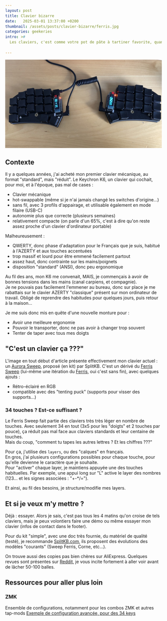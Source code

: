 ```yaml
---
layout: post
title: Clavier bizarre
date:   2025-03-01 13:37:00 +0200
thumbnail: /assets/posts/clavier-bizarre/ferris.jpg
categories: geekeries
intro: >#
  Les claviers, c'est comme votre pot de pâte à tartiner favorite, quand on tombe dedans, on n'est pas prêt(e)s d'en sortir...

---
```

![Photo clavier split type Ferris](/assets/posts/clavier-bizarre/ferris.jpg)


## Contexte
Il y a quelques années, j'ai acheté mon premier clavier mécanique, au format "standard", mais "réduit".
Le Keychron K6, un clavier qui cochait, pour moi, et à l'époque, pas mal de cases :

- Clavier mécanique
- hot-swappable (même si je n'ai jamais changé les switches d'origine...)
- sans fil, avec 3 profils d'appairage, et utilisable également en mode filaire (USB-C)
- autonomie plus que correcte (plusieurs semaines)
- relativement compacte (on parle d'un 65%, c'est à dire qu'on reste assez proche d'un clavier d'ordinateur portable)

Malheureusement :

- QWERTY, donc phase d'adaptation pour le Français que je suis, habitué à l'AZERTY et aux touches accentuées
- trop massif et lourd pour être emmené facilement partout
- assez haut, donc contrainte sur les mains/poignets
- disposition "standard" (ANSI), donc peu ergonomique

Au fil des ans, mon K6 me convenait, MAIS, je commençais à avoir de bonnes tensions dans les mains (canal carpiens, et compagnie).  
Je ne pouvais pas facilement l'emmener au bureau, donc sur place je me rabattais sur le clavier AZERTY "classique" présent sur mon ordinateur de travail. Obligé de reprendre des habitudes pour quelques jours, puis retour à la maison...

Je me suis donc mis en quête d'une nouvelle monture pour :

- Avoir une meilleure ergonomie
- Pouvoir le transporter, donc ne pas avoir à changer trop souvent
- Tenter de taper avec tous mes doigts

## "C'est un clavier ça ???"

L'image en tout début d'article présente effectivement mon clavier actuel : un [Aurora Sweep](https://splitkb.com/products/aurora-sweep), proposé (en kit) par SplitKB.
C'est un dérivé du [Ferris Sweep](https://github.com/davidphilipbarr/Sweep) (lui-même une itération du [Ferris](https://github.com/pierrechevalier83/ferris), oui c'est sans fin), avec quelques ajouts :

- Rétro-éclairé en RGB
- compatible avec des "tenting puck" (supports pour visser des supports...)

### 34 touches ? Est-ce suffisant ?

Le Ferris Sweep fait partie des claviers très très léger en nombre de touches. Avec seulement 34 en tout (3x5 pour les "doigts" et 2 touches par pouce), ça réduit pas mal face aux claviers standards et leur centaine de touches.  
Mais du coup, "comment tu tapes les autres lettres ? Et les chiffres ???"

Pour ça, j'utilise des `layers`, ou des "calques" en français.  
En gros, j'ai plusieurs configurations possibles pour chaque touche, pour qu'elle devienne le caractère que je souhaite.  
Pour "activer" chaque layer, je maintiens appuyée une des touches habituelles. Par exemple, une appui long sur "L" active le layer des nombres (123... et les signes associées : "+-*/=").

Et ainsi, au fil des besoins, je structure/modifie mes layers.

## Et si je veux m'y mettre ?

Déjà : essayer. Alors je sais, c'est pas tous les 4 matins qu'on croise de tels claviers, mais je peux volontiers faire une démo ou même essayer mon clavier (infos de contact dans le footer).

Pour du kit "simple", avec une doc très fournie, du matériel de qualité (testé), je recommande [SplitKB.com](https://splitkb.com/), ils proposent des évolutions des modèles "courants" (Sweep Ferris, Corne, etc...).

On trouve aussi des copies pas bien chères sur AliExpress. Quelques revues sont présentes sur [Reddit](https://www.reddit.com/r/ErgoMechKeyboards/search/?q=aliexpress), je vous incite fortement à aller voir avant de lâcher 50-100 balles.

## Ressources pour aller plus loin

### ZMK

Ensemble de configurations, notamment pour les combos ZMK et autres tap-mods
[Exemple de configuration avancée, pour des 34 keys](https://github.com/urob/zmk-config)
